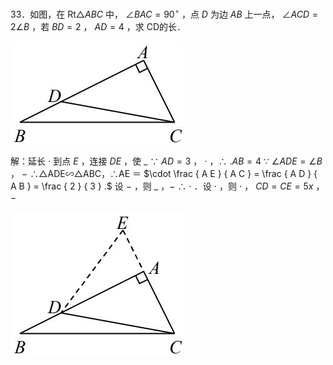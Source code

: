33．如图，在 $\mathrm { R t } \triangle A B C$ 中， $\angle B A C = 9 0 ^ { \circ }$ ，点 $D$ 为边 $A B$ 上一点， $\angle A C D = 2 \angle B$ ，若 $B D = 2$ ， $A D { = } 4$ ，求 CD的长．

![](<../../qs_image_DB/专题1-6_二倍角的解题策略：倍半角模型与绝配角（解析版）_/224bb8b0dcc226662a1abf2f7e61b930127a81caffba31deae67a70d6692f833.jpg>)

解：延长 $\cdot$ 到点 $E$ ，连接 $D E$ ，使 $\_$ ∵ $A D = 3$ ， $\cdot$ ，∴ $. A B { = } 4$ ∵ $\angle A D E { = \angle B }$ ， $-$ ∴△ADE∽△ABC，∴AE ＝ $\cdot \frac { A E } { A C } = \frac { A D } { A B } = \frac { 2 } { 3 } .$ 设 $-$ ，则 $\_$ ，$-$ ∴ $\cdot$ ．设 $\cdot$ ，则 $\cdot$ ， $C D { = } C E { = } 5 x$ ，$-$

![](<../../qs_image_DB/专题1-6_二倍角的解题策略：倍半角模型与绝配角（解析版）_/6bed111589a387b3641c556bf80ba536e8db9d9af2c32972478081078de8f142.jpg>)
